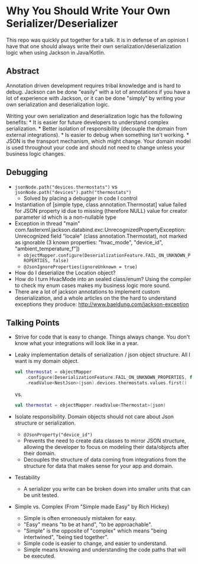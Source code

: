 # Why You Should Write Your Own Serializer/Deserializer

This repo was quickly put together for a talk. It is in defense of an opinion I have that one should always write their
own serialization/deserialization logic when using Jackson in Java/Kotlin.

## Abstract 

Annotation driven development requires tribal knowledge and is hard to debug. Jackson can be done "easily" with a
lot of annotations if you have a lot of experience with Jackson, or it can be done "simply" by writing your own
serialization and deserialization logic. 

Writing your own serialization and deserialization logic has the following benefits:
    * It is easier for future developers to understand complex serialization.
    * Better isolation of responsibility (decouple the domain from external integrations).
    * Is easier to debug when something isn't working.
    * JSON is the transport mechanism, which might change. Your domain model is used throughout your code and
      should not need to change unless your business logic changes.

## Debugging

* `jsonNode.path("devices.thermostats")` vs `jsonNode.path("devices").path("thermostats")`
    * Solved by placing a debugger in code I control
* Instantiation of [simple type, class annotation.Thermostat] value failed for JSON property id due to 
  missing (therefore NULL) value for creator parameter id which is a non-nullable type
* Exception in thread "main" com.fasterxml.jackson.databind.exc.UnrecognizedPropertyException: 
  Unrecognized field "locale" (class annotation.Thermostat), not marked as ignorable (3 known properties: "hvac_mode", "device_id", "ambient_temperature_f"])
    - `objectMapper.configure(DeserializationFeature.FAIL_ON_UNKNOWN_PROPERTIES, false)`
    - `@JsonIgnoreProperties(ignoreUnknown = true)`
* How do I deserialize the Location object?
* How do I turn HvacMode into an sealed class/enum? Using the compiler to check my enum cases makes my business logic
  more sound.
* There are a lot of jackson annotations to implement custom deserialization, and a whole articles on the the
  hard to understand exceptions they produce: http://www.baeldung.com/jackson-exception

## Talking Points

* Strive for code that is easy to change. Things always change. You don't know what your integrations will look like in a year.
* Leaky implementation details of serialization / json object structure. All I want is my domain object.
    ```kotlin
    val thermostat = objectMapper
        .configure(DeserializationFeature.FAIL_ON_UNKNOWN_PROPERTIES, false)
        .readValue<NestJson>(json).devices.thermostats.values.first()
    ```
    
    vs.
    
    ```kotlin
    val thermostat = objectMapper.readValue<Thermostat>(json)
    ```
* Isolate responsibility. Domain objects should not care about Json structure or serialization.
    * `@JsonProperty("device_id")`
    * Prevents the need to create data classes to mirror JSON structure, allowing the developer to focus on modeling
      their data/objects after their domain.
    * Decouples the structure of data coming from integrations from the structure for data that makes sense for your app
      and domain.
* Testability
    * A serializer you write can be broken down into smaller units that can be unit tested.
* Simple vs. Complex (From "Simple made Easy" by Rich Hickey)
    * Simple is often erroneously mistaken for easy. 
    * "Easy" means "to be at hand", "to be approachable". 
    * "Simple" is the opposite of "complex" which means "being intertwined", "being tied together".
    * Simple code is easier to change, and easier to understand.
    * Simple means knowing and understanding the code paths that will be executed.